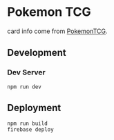 # Pokemon TCG

card info come from [PokemonTCG](https://docs.pokemontcg.io/).

## Development

### Dev Server
    npm run dev

## Deployment
    npm run build
    firebase deploy
